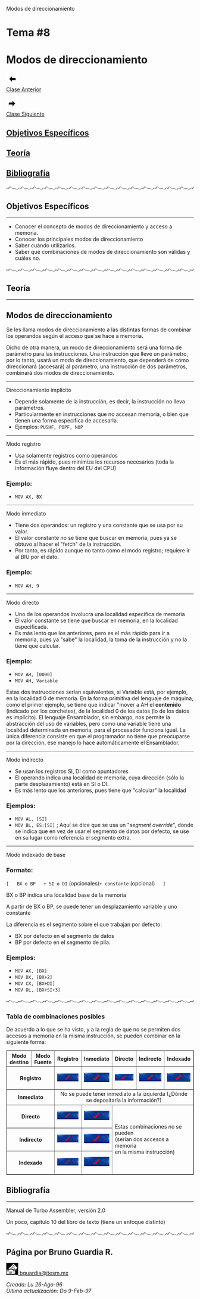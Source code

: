  Modos de direccionamiento

Tema #8
=======

Modos de direccionamiento
=========================

[![Sesión Anterior](../../images/anterior.gif)  
Clase Anterior](clase07.md)

[![Sesión Siguiente](../../images/sigue.gif)  
Clase Siguiente](../Temas/clase09.md)

[Objetivos Específicos](#objetivos-específicos)
----------------------------------

[Teoría](#teoría)
-----------------

[Bibliografía](#bibliografía)
-----------------------

![Línea de separación](../../images/waveline.gif)

## Objetivos Específicos
---------------------

*   Conocer el concepto de modos de direccionamiento y acceso a memoria.
*   Conocer los principales modos de direccionamiento
*   Saber cuándo utilizarlos.
*   Saber qué combinaciones de modos de direccionamiento son válidas y cuáles no.

![Línea de separación](../../images/waveline.gif)

## Teoría
------

Modos de direccionamiento
-------------------------

Se les llama modos de direccionamiento a las distintas formas de combinar los operandos según el acceso que se hace a memoria.

Dicho de otra manera, un modo de direccionamiento será una forma de parámetro para las instrucciones. Una instrucción que lleve un parámetro, por lo tanto, usará un modo de direccionamiento, que dependerá de cómo direccionará (accesará) al parámetro; una instrucción de dos parámetros, combinará dos modos de direccionamiento.

* * *

Direccionamiento implícito

*   Depende solamente de la instrucción, es decir, la instrucción no lleva parámetros.
*   Particularmente en instrucciones que no accesan memoria, o bien que tienen una forma específica de accesarla.
*   Ejemplos: `PUSHF, POPF, NOP`

* * *

Modo registro

*   Usa solamente registros como operandos
*   Es el más rápido, pues minimiza los recursos necesarios (toda la información fluye dentro del EU del CPU)

### Ejemplo:

*   `MOV AX, BX`

* * *

Modo inmediato

*   Tiene dos operandos: un registro y una constante que se usa por su valor.
*   El valor constante no se tiene que buscar en memoria, pues ya se obtuvo al hacer el "fetch" de la instrucción.
*   Por tanto, es rápido aunque no tanto como el modo registro; requiere ir al BIU por el dato.

### Ejemplo:

*   `MOV AH, 9`

* * *

Modo directo

*   Uno de los operandos involucra una localidad específica de memoria
*   El valor constante se tiene que buscar en memoria, en la localidad especificada.
*   Es más lento que los anteriores, pero es el más rápido para ir a memoria, pues ya "sabe" la localidad, la toma de la instrucción y no la tiene que calcular.

### Ejemplo:

*   `MOV AH, [0000]`
*   `MOV AH, Variable`

Estas dos instrucciones serían equivalentes, si Variable está, por ejemplo, en la localidad 0 de memoria. En la forma primitiva del lenguaje de máquina, como el primer ejemplo, se tiene que indicar "mover a AH el **contenido** (indicado por los corchetes), de la localidad 0 de los datos (lo de los datos es implícito). El lenguaje Ensamblador, sin embargo, nos permite la abstracción del uso de variables, pero como una variable tiene una localidad determinada en memoria, para el procesador funciona igual. La única diferencia consiste en que el programador no tiene que preocuparse por la dirección, ese manejo lo hace automáticamente el Ensamblador.

* * *

Modo indirecto

*   Se usan los registros SI, DI como apuntadores
*   El operando indica una localidad de memoria, cuya dirección (sólo la parte desplazamiento) está en SI o DI.
*   Es más lento que los anteriores, pues tiene que "calcular" la localidad

### Ejemplos:

*   `MOV AL, [SI]`
*   `MOV BL, ES:[SI]` ; Aquí se dice que se usa un "_segment override_", donde se indica que en vez de usar el segmento de datos por defecto, se use en su lugar como referencia el segmento extra.

* * *

Modo indexado de base

### Formato:

`[   BX o BP   + SI o DI` (opcionales)`+ constante` (opcional)`   ]`

BX o BP indica una localidad base de la memoria

A partir de BX o BP, se puede tener un desplazamiento variable y uno constante

La diferencia es el segmento sobre el que trabajan por defecto:

*   BX por defecto en el segmento de datos
*   BP por defecto en el segmento de pila.

### Ejemplos:

*   `MOV AX, [BX]`
*   `MOV DX, [BX+2]`
*   `MOV CX, [BX+DI]`
*   `MOV DL, [BX+SI+3]`

![Línea de separación](../../images/waveline.gif)

### Tabla de combinaciones posibles

De acuerdo a lo que se ha visto, y a la regla de que no se permiten dos accesos a memoria en la misma instrucción, se pueden combinar en la siguiente forma:
<table border="1" cellpadding="0" cellspacing="0">

<tbody>

<tr>

<th>Modo  
destino</th>

<th>Modo  
Fuente</th>

<th>Registro</th>

<th>Inmediato</th>

<th>Directo</th>

<th>Indirecto</th>

<th>Indexado</th>

</tr>

<tr>

<th colspan="2">Registro</th>

<td> 

![bien.gif (2262 bytes)](../../images/bien.gif)

</td>

<td>

![bien.gif (2262 bytes)](../../images/bien.gif)

</td>

<td>

![bien.gif (2262 bytes)](../../images/bien.gif)

</td>

<td>

![bien.gif (2262 bytes)](../../images/bien.gif)
</td>

<td>

![bien.gif (2262 bytes)](../../images/bien.gif)
</td>

</tr>

<tr>

<th colspan="2" align="center">Inmediato</th>

<td colspan="5" align="center">No se puede tener inmediato a la izquierda  
(¿Dónde se depositaría la información?)</td>

</tr>

<tr>

<th colspan="2">Directo</th>

<td>

![bien.gif (2262 bytes)](../../images/bien.gif)</td>

<td>

![bien.gif (2262 bytes)](../../images/bien.gif)</td>

<td colspan="3" rowspan="3">

Estas combinaciones no se pueden  
(serían dos accesos a memoria  
en la misma instrucción)

</td>

</tr>

<tr>

<th colspan="2">Indirecto</th>

<td>

![bien.gif (2262 bytes)](../../images/bien.gif)</td>

<td>

![bien.gif (2262 bytes)](../../images/bien.gif)</td>

</tr>

<tr>

<th colspan="2">Indexado</th>

<td>

![bien.gif (2262 bytes)](../../images/bien.gif)</td>

<td>

![bien.gif (2262 bytes)](../../images/bien.gif)</td>

</tr>

</tbody>

</table>

## Bibliografía
------------

Manual de Turbo Assembler, versión 2.0

Un poco, capítulo 10 del libro de texto (tiene un enfoque distinto)

![Línea de separación](../../images/waveline.gif) 
## Página por Bruno Guardia R.

 [![Correo](../../images/mail.gif) bguardia@itesm.mx](mailto:bguardia@campus.ccm.itesm.mx)

_Creada: Lu 26-Ago-96_  
_Última actualización: Do 9-Feb-97_